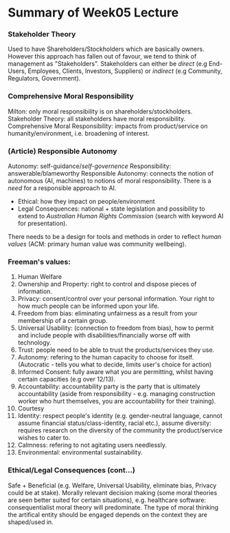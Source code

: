 # Summary of Week05 Lecture

### Stakeholder Theory

Used to have Shareholders/Stockholders which are basically owners. However this approach has fallen out of favour, we tend to think of management as "Stakeholders".
Stakeholders can either be _direct_ (e.g End-Users, Employees, Clients, Investors, Suppliers) or _indirect_ (e.g Community, Regulators, Government).

### Comprehensive Moral Responsibility

Milton: only moral responsibility is on shareholders/stockholders.
Stakeholder Theory: all stakeholders have moral responsibility.
Comprehensive Moral Responsibility: impacts from product/service on humanity/environment, i.e. broadening of interest.

### (Article) Responsible Autonomy

Autonomy: self-guidance/_self-governence_
Responsibility: answerable/blameworthy
Responsible Autonomy: connects the notion of autonomous (AI, machines) to notions of moral responsibility.
There is a _need_ for a responsible approach to AI.

- Ethical: how they impact on people/environment
- Legal Consequences: national + state legislation and possibility to extend to _Australian Human Rights Commission_ (search with keyword AI for presentation).

There needs to be a design for tools and methods in order to reflect _human values_ (ACM: primary human value was community wellbeing).

### Freeman's values:

1. Human Welfare
2. Ownership and Property: right to control and dispose pieces of information.
3. Privacy: consent/control over your personal information. Your right to how much people can be informed upon your life.
4. Freedom from bias: eliminating unfairness as a result from your membership of a certain group.
5. Universal Usability: (connection to freedom from bias), how to permit and include people with disabilities/financially worse off with technology.
6. Trust: people need to be able to trust the products/services they use.
7. Autonomy: refering to the human capacity to choose for itself. (Autocratic - tells you what to decide, limits user's choice for action)
8. Informed Consent: fully aware what you are permitting, whilst having certain capacities (e.g over 12/13).
9. Accountability: accountability party is the party that is ultimately accountability (aside from responsibility - e.g. managing construction worker who hurt themselves, you are accountability for their training).
10. Courtesy
11. Identity: respect people's identity (e.g. gender-neutral language, cannot assume financial status/class-identity, racial etc.), assume diversity: requires research on the diversity of the community the product/service wishes to cater to.
12. Calmness: refering to not agitating users needlessly.
13. Environmental: environmental sustainability.

### Ethical/Legal Consequences (cont...)

Safe + Beneficial (e.g. Welfare, Universal Usability, eliminate bias, Privacy could be at stake).
Morally relevant decision making (some moral theories are seen better suited for certain situations), e.g. healthcare software: consequentialist moral theory will predominate.
The type of moral thinking the artifical entity should be engaged depends on the context they are shaped/used in.
